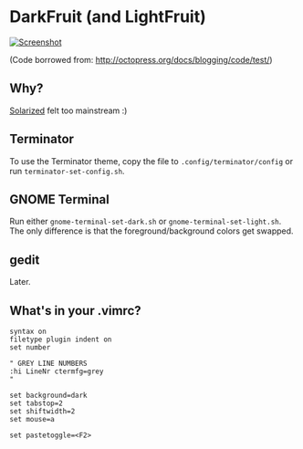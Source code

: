 DarkFruit (and LightFruit)
=========
[![Screenshot](http://i.imgur.com/JI0dp.png)](http://i.imgur.com/JI0dp.png)

(Code borrowed from: http://octopress.org/docs/blogging/code/test/)

Why?
----
[Solarized](http://ethanschoonover.com/solarized) felt too mainstream :)

Terminator
----------
To use the Terminator theme, copy the file to `.config/terminator/config` or run `terminator-set-config.sh`.

GNOME Terminal
--------------
Run either `gnome-terminal-set-dark.sh` or `gnome-terminal-set-light.sh`. The only difference is that the foreground/background colors get swapped.

gedit
-----
Later.

What's in your .vimrc?
--------------------
    syntax on
    filetype plugin indent on
    set number
    
    " GREY LINE NUMBERS
    :hi LineNr ctermfg=grey
    "
    
    set background=dark
    set tabstop=2
    set shiftwidth=2
    set mouse=a
    
    set pastetoggle=<F2>
